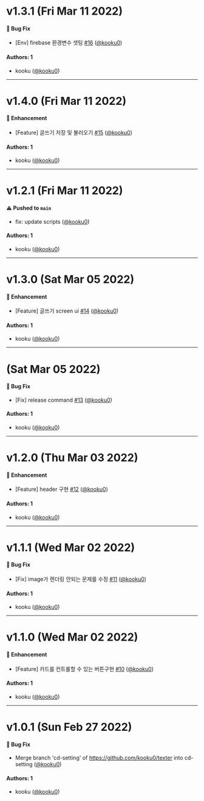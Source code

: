 # v1.3.1 (Fri Mar 11 2022)

#### 🐛 Bug Fix

- [Env] firebase 환경변수 셋팅 [#16](https://github.com/kooku0/texter/pull/16) ([@kooku0](https://github.com/kooku0))

#### Authors: 1

- kooku ([@kooku0](https://github.com/kooku0))

---

# v1.4.0 (Fri Mar 11 2022)

#### 🚀 Enhancement

- [Feature] 글쓰기 저장 및 불러오기 [#15](https://github.com/kooku0/texter/pull/15) ([@kooku0](https://github.com/kooku0))

#### Authors: 1

- kooku ([@kooku0](https://github.com/kooku0))

---

# v1.2.1 (Fri Mar 11 2022)

#### ⚠️ Pushed to `main`

- fix: update scripts ([@kooku0](https://github.com/kooku0))

#### Authors: 1

- kooku ([@kooku0](https://github.com/kooku0))

---

# v1.3.0 (Sat Mar 05 2022)

#### 🚀 Enhancement

- [Feature] 글쓰기 screen ui [#14](https://github.com/kooku0/texter/pull/14) ([@kooku0](https://github.com/kooku0))

#### Authors: 1

- kooku ([@kooku0](https://github.com/kooku0))

---

# (Sat Mar 05 2022)

#### 🐛 Bug Fix

- [Fix] release command [#13](https://github.com/kooku0/texter/pull/13) ([@kooku0](https://github.com/kooku0))

#### Authors: 1

- kooku ([@kooku0](https://github.com/kooku0))

---

# v1.2.0 (Thu Mar 03 2022)

#### 🚀 Enhancement

- [Feature] header 구현 [#12](https://github.com/kooku0/texter/pull/12) ([@kooku0](https://github.com/kooku0))

#### Authors: 1

- kooku ([@kooku0](https://github.com/kooku0))

---

# v1.1.1 (Wed Mar 02 2022)

#### 🐛 Bug Fix

- [Fix] image가 렌더링 안되는 문제를 수정 [#11](https://github.com/kooku0/texter/pull/11) ([@kooku0](https://github.com/kooku0))

#### Authors: 1

- kooku ([@kooku0](https://github.com/kooku0))

---

# v1.1.0 (Wed Mar 02 2022)

#### 🚀 Enhancement

- [Feature] 카드를 컨트롤할 수 있는 버튼구현 [#10](https://github.com/kooku0/texter/pull/10) ([@kooku0](https://github.com/kooku0))

#### Authors: 1

- kooku ([@kooku0](https://github.com/kooku0))

---

# v1.0.1 (Sun Feb 27 2022)

#### 🐛 Bug Fix

- Merge branch 'cd-setting' of https://github.com/kooku0/texter into cd-setting ([@kooku0](https://github.com/kooku0))

#### Authors: 1

- kooku ([@kooku0](https://github.com/kooku0))
